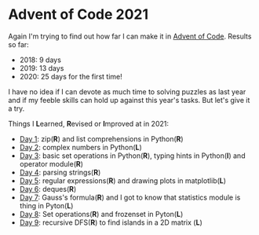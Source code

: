 # Advent of Code 2021

Again I'm trying to find out how far I can make it in [Advent of Code](https://adventofcode.com/2021/). Results so far:
* 2018: 9 days
* 2019: 13 days
* 2020: 25 days for the first time!

I have no idea if I can devote as much time to solving puzzles as last year and if my feeble skills can hold up against this year's tasks. But let's give it a try.

Things I **L**earned, **R**evised or **I**mproved at in 2021:

* [Day 1](01/d01.py): zip(**R**) and list comprehensions in Python(**R**)
* [Day 2](02/d02.py): complex numbers in Python(**L**)
* [Day 3](03/d03.py): basic set operations in Python(**R**), typing hints in Python(**I**) and operator module(**R**)
* [Day 4](04/d04.py): parsing strings(**R**)
* [Day 5](05/d05.py): regular expressions(**R**) and drawing plots in matplotlib(**L**)
* [Day 6](06/d06.py): deques(**R**)
* [Day 7](07/d07.py): Gauss's formula(**R**) and I got to know that statistics module is thing in Pyton(**L**)
* [Day 8](08/d08.py): Set operations(**R**) and frozenset in Pyton(**L**)
* [Day 9](09/d09.py): recursive DFS(**R**) to find islands in a 2D matrix (**L**)

